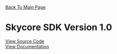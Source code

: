 <a href="https://github.com/ryan-allan/SDK/blob/master/README.md">Back To Main Page</a>

<h1>Skycore SDK Version 1.0</h1>

<a href="/1.0/source_code">View Source Code</a>
<BR/>
<a href="/1.0/documentation">View Documentation</a>

